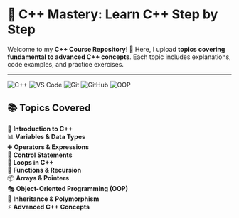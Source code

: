 # 🚀 C++ Mastery: Learn C++ Step by Step  

Welcome to my **C++ Course Repository**! 🌟 Here, I upload **topics covering fundamental to advanced C++ concepts**. Each topic includes explanations, code examples, and practice exercises.  

---
![C++](https://img.shields.io/badge/C%2B%2B-blue?style=for-the-badge&logo=c%2B%2B&logoColor=white)
![VS Code](https://img.shields.io/badge/VS%20Code-0078D4?style=for-the-badge&logo=visual-studio-code&logoColor=white)
![Git](https://img.shields.io/badge/Git-F05032?style=for-the-badge&logo=git&logoColor=white)
![GitHub](https://img.shields.io/badge/GitHub-181717?style=for-the-badge&logo=github&logoColor=white)
![OOP](https://img.shields.io/badge/OOP-%F0%9F%92%BB-blue?style=for-the-badge)


## 📚 **Topics Covered**  

📝 **Introduction to C++**  
📊 **Variables & Data Types**  
➕ **Operators & Expressions**  
🔀 **Control Statements**  
🔁 **Loops in C++**  
📌 **Functions & Recursion**  
📦 **Arrays & Pointers**  
🎭 **Object-Oriented Programming (OOP)**  
🧬 **Inheritance & Polymorphism**  
⚡ **Advanced C++ Concepts**  
